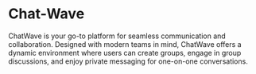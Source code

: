 # Chat-Wave
ChatWave is your go-to platform for seamless communication and collaboration. Designed with modern teams in mind, ChatWave offers a dynamic environment where users can create groups, engage in group discussions, and enjoy private messaging for one-on-one conversations.
